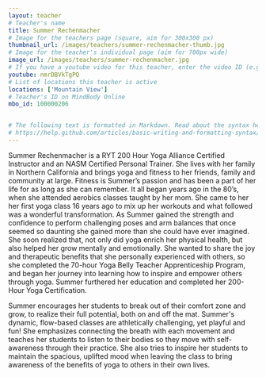 ```yaml
---
layout: teacher
# Teacher's name
title: Summer Rechenmacher
# Image for the teachers page (square, aim for 300x300 px)
thumbnail_url: /images/teachers/summer-rechenmacher-thumb.jpg
# Image for the teacher's individual page (aim for 700px wide)
image_url: /images/teachers/summer-rechenmacher.jpg
# If you have a youtube video for this teacher, enter the video ID (e.g. qaqiC84uaNg)
youtube: nmrDBVkTgPQ
# List of locations this teacher is active
locations: ['Mountain View']
# Teacher's ID on MindBody Online
mbo_id: 100000206


# The following text is formatted in Markdown. Read about the syntax here:
# https://help.github.com/articles/basic-writing-and-formatting-syntax/
---
```


Summer Rechenmacher is a RYT 200 Hour Yoga Alliance Certified Instructor and an NASM Certified Personal Trainer. She lives with her family in Northern California and brings yoga and fitness to her friends, family and community at large. Fitness is Summer’s passion and has been a part of her life for as long as she can remember. It all began years ago in the 80’s, when she attended aerobics classes taught by her mom. She came to her her first yoga class 16 years ago to mix up her workouts and what followed was a wonderful transformation. As Summer gained the strength and confidence to perform challenging poses and arm balances that once seemed so daunting she gained more than she could have ever imagined. She soon realized that, not only did yoga enrich her physical health, but also helped her grow mentally and emotionally. She wanted to share the joy and therapeutic benefits that she personally experienced with others, so she completed the 70-hour Yoga Belly Teacher Apprenticeship Program, and began her journey into learning how to inspire and empower others through yoga. Summer furthered her education and completed her 200-Hour Yoga Certification.

Summer encourages her students to break out of their comfort zone and grow, to realize their full potential, both on and off the mat. Summer's dynamic, flow-based classes are athletically challenging, yet playful and fun! She emphasizes connecting the breath with each movement and teaches her students to listen to their bodies so they move with self-awareness through their practice. She also tries to inspire her students to maintain the spacious, uplifted mood when leaving the class to bring awareness of the benefits of yoga to others in their own lives.
